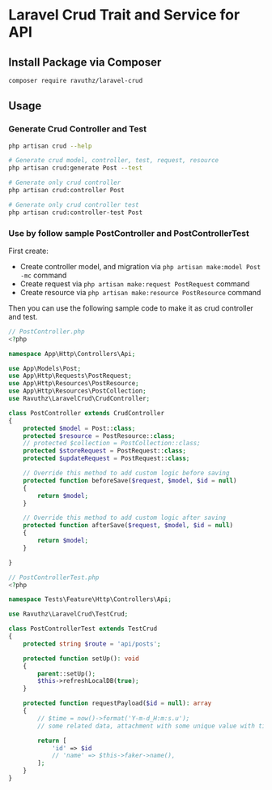 # Laravel Crud Trait and Service for API

## Install Package via Composer

```bash
composer require ravuthz/laravel-crud
```


## Usage

### Generate Crud Controller and Test
```bash
php artisan crud --help

# Generate crud model, controller, test, request, resource
php artisan crud:generate Post --test

# Generate only crud controller
php artisan crud:controller Post

# Generate only crud controller test
php artisan crud:controller-test Post
```

### Use by follow sample PostController and PostControllerTest

First create: 

- Create controller model, and migration via `php artisan make:model Post -mc` command
- Create request via `php artisan make:request PostRequest` command
- Create resource via `php artisan make:resource PostResource` command

Then you can use the following sample code to make it as crud controller and test.

```php
// PostController.php
<?php

namespace App\Http\Controllers\Api;

use App\Models\Post;
use App\Http\Requests\PostRequest;
use App\Http\Resources\PostResource;
use App\Http\Resources\PostCollection;
use Ravuthz\LaravelCrud\CrudController;

class PostController extends CrudController
{
    protected $model = Post::class;
    protected $resource = PostResource::class;
    // protected $collection = PostCollection::class;
    protected $storeRequest = PostRequest::class;
    protected $updateRequest = PostRequest::class;

    // Override this method to add custom logic before saving
    protected function beforeSave($request, $model, $id = null)
    {
        return $model;
    }

    // Override this method to add custom logic after saving
    protected function afterSave($request, $model, $id = null)
    {
        return $model;
    }

}
```

```php
// PostControllerTest.php
<?php

namespace Tests\Feature\Http\Controllers\Api;

use Ravuthz\LaravelCrud\TestCrud;

class PostControllerTest extends TestCrud
{
    protected string $route = 'api/posts';

    protected function setUp(): void
    {
        parent::setUp();
        $this->refreshLocalDB(true);
    }

    protected function requestPayload($id = null): array
    {
        // $time = now()->format('Y-m-d_H:m:s.u');
        // some related data, attachment with some unique value with time here

        return [
            'id' => $id
            // 'name' => $this->faker->name(),
        ];
    }
}

```

